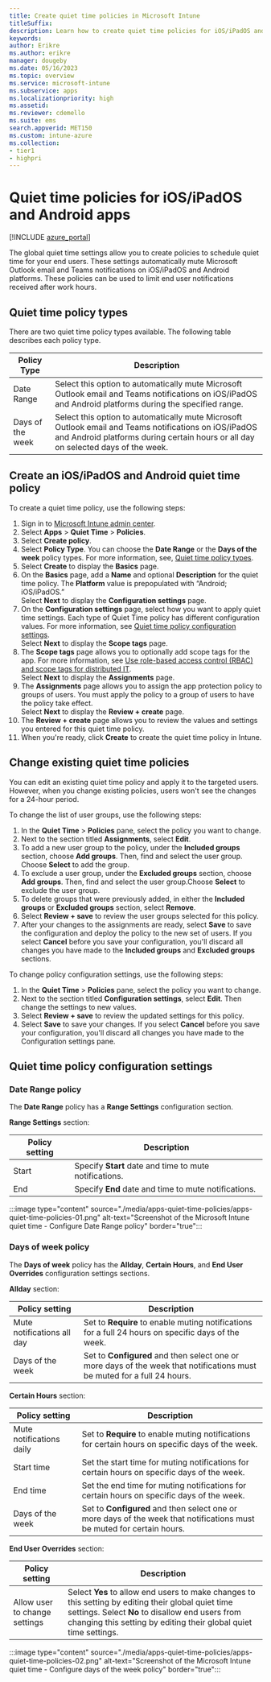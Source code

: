 ```yaml
---
title: Create quiet time policies in Microsoft Intune
titleSuffix:
description: Learn how to create quiet time policies for iOS/iPadOS and Android apps.
keywords:
author: Erikre
ms.author: erikre
manager: dougeby
ms.date: 05/16/2023
ms.topic: overview
ms.service: microsoft-intune
ms.subservice: apps
ms.localizationpriority: high
ms.assetid: 
ms.reviewer: cdemello
ms.suite: ems
search.appverid: MET150
ms.custom: intune-azure
ms.collection:
- tier1
- highpri
---
```


# Quiet time policies for iOS/iPadOS and Android apps

[!INCLUDE [azure_portal](../includes/azure_portal.md)]

The global quiet time settings allow you to create policies to schedule quiet time for your end users. These settings automatically mute Microsoft Outlook email and Teams notifications on iOS/iPadOS and Android platforms. These policies can be used to limit end user notifications received after work hours.

## Quiet time policy types

There are two quiet time policy types available. The following table describes each policy type.

|      Policy Type     |      Description     |
|---|---|
|     Date Range    |     Select this option to automatically mute Microsoft Outlook  email and Teams notifications on iOS/iPadOS and Android platforms during the   specified range.    |
|     Days of the week    |     Select this option to automatically mute Microsoft Outlook   email and Teams notifications on iOS/iPadOS and Android platforms during   certain hours or all day on selected days of the week.    |

## Create an iOS/iPadOS and Android quiet time policy

To create a quiet time policy, use the following steps:

1. Sign in to [Microsoft Intune admin center](https://go.microsoft.com/fwlink/?linkid=2109431).
2. Select **Apps** > **Quiet Time** > **Policies**.
3. Select **Create policy**.
4. Select **Policy Type**. You can choose the **Date Range** or the **Days of the week** policy types. For more information, see, [Quiet time policy types](#quiet-time-policy-types).
5. Select **Create** to display the **Basics** page.
6. On the **Basics** page, add a **Name** and optional **Description** for the quiet time policy. The **Platform** value is prepopulated with “Android; iOS/iPadOS.”<br>Select **Next** to display the **Configuration settings** page. 
7. On the **Configuration settings** page, select how you want to apply quiet time settings. Each type of Quiet Time policy has different configuration values. For more information, see [Quiet time policy configuration settings](#quiet-time-policy-configuration-settings).<br>Select **Next** to display the **Scope tags** page.
8. The **Scope tags** page allows you to optionally add scope tags for the app. For more information, see [Use role-based access control (RBAC) and scope tags for distributed IT](../fundamentals/scope-tags.md).<br>Select **Next** to display the **Assignments** page.
9. The **Assignments** page allows you to assign the app protection policy to groups of users. You must apply the policy to a group of users to have the policy take effect.<br>Select **Next** to display the **Review + create** page.
10. The **Review + create** page allows you to review the values and settings you entered for this quiet time policy.
12. When you're ready, click **Create** to create the quiet time policy in Intune.

## Change existing quiet time policies

You can edit an existing quiet time policy and apply it to the targeted users. However, when you change existing policies, users won't see the changes for a 24-hour period.

To change the list of user groups, use the following steps:

1. In the **Quiet Time** > **Policies** pane, select the policy you want to change.
2. Next to the section titled **Assignments**, select **Edit**.
3. To add a new user group to the policy, under the **Included groups** section, choose **Add groups**. Then, find and select the user group. Choose **Select** to add the group.
4. To exclude a user group, under the **Excluded groups** section, choose **Add groups**. Then, find and select the user group.Choose **Select** to exclude the user group.
5. To delete groups that were previously added, in either the **Included groups** or **Excluded groups** section, select **Remove**.
6. Select **Review + save** to review the user groups selected for this policy.
7. After your changes to the assignments are ready, select **Save** to save the configuration and deploy the policy to the new set of users. If you select **Cancel** before you save your configuration, you'll discard all changes you have made to the **Included groups** and **Excluded groups** sections.

To change policy configuration settings, use the following steps:

1. In the **Quiet Time** > **Policies** pane, select the policy you want to change.
2. Next to the section titled **Configuration settings**, select **Edit**. Then change the settings to new values.
3. Select **Review + save** to review the updated settings for this policy.
4. Select **Save** to save your changes. If you select **Cancel** before you save your configuration, you'll discard all changes you have made to the Configuration settings pane.

## Quiet time policy configuration settings

### Date Range policy

The **Date Range** policy has a **Range Settings** configuration section. 

**Range Settings** section:

|      Policy setting     |      Description     |
|---|---|
|    Start   |     Specify **Start** date and time to mute notifications.    | 
|    End   |     Specify **End** date and time to mute notifications.    | 

:::image type="content" source="./media/apps-quiet-time-policies/apps-quiet-time-policies-01.png" alt-text="Screenshot of the Microsoft Intune quiet time - Configure Date Range policy" border="true":::

### Days of week policy

The **Days of week** policy has the **Allday**, **Certain Hours**, and **End User Overrides** configuration settings sections.

**Allday** section:

|      Policy setting     |      Description     |
|---|---|
|     Mute notifications all day    |     Set to **Require** to enable muting notifications for a full 24 hours on specific days of the week.    |
|     Days of the week    |     Set to **Configured** and then select one or more days of the week that notifications must be muted for a full 24 hours.    |

**Certain Hours** section:

|      Policy setting     |      Description     |
|---|---|
|     Mute notifications daily    |     Set to **Require** to enable muting notifications for certain hours on specific days of the week.    |
|     Start time    |     Set the start time for muting notifications for certain        hours on specific days of the week.    |
|     End time    |     Set the end time for muting notifications for certain hours on specific days of the week.    |
|     Days of the week    |     Set to **Configured** and then select one or more days of the week that notifications must be muted for certain hours.    |

**End User Overrides** section:

|      Policy setting     |      Description     |
|---|---|
|     Allow user to change settings    |     Select **Yes** to allow end users to make changes to this setting by editing their global quiet time settings. Select **No** to disallow end users from changing this setting by editing their global quiet time settings.   |

:::image type="content" source="./media/apps-quiet-time-policies/apps-quiet-time-policies-02.png" alt-text="Screenshot of the Microsoft Intune quiet time - Configure days of the week policy" border="true":::  

